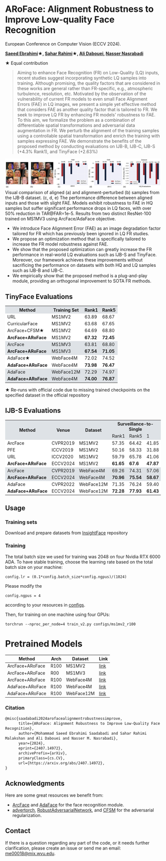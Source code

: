 # ARoFace: Alignment Robustness to Improve Low-quality Face Recognition
European Conference on Computer Vision (ECCV 2024).

**[Saeed Ebrahimi](https://msed-ebrahimi.github.io/)★, [Sahar Rahimi](https://saharr1372.github.io/)★, [Ali Dabouei](https://alldbi.github.io/), [Nasser Nasrabadi](https://scholar.google.com/citations?user=PNhUilMAAAAJ&hl=en)**

★ Equal contribution

> Aiming to enhance Face Recognition (FR) on Low-Quality (LQ) inputs, recent studies suggest incorporating synthetic LQ samples into training. Although promising, the quality factors that are considered in these works are general rather than FR-specific, e.g., atmospheric turbulence, resolution, etc.
  Motivated by the observation of the vulnerability of current FR models to even small Face Alignment Errors (FAE) in LQ images, we present a simple yet effective method that considers FAE as another quality factor that is tailored to FR. We seek to improve LQ FR by enhancing FR models' robustness to FAE. To this aim, we formalize the problem as a combination of differentiable spatial transformations and adversarial data augmentation in FR. We perturb the alignment of the training samples using a controllable spatial transformation and enrich the training with samples expressing FAE.
  We demonstrate the benefits of the proposed method by conducting evaluations on IJB-B, IJB-C, IJB-S (+4.3% Rank1), and TinyFace (+2.63%)

![Demo](assets/fig1.jpg)
Visual comparison of aligned (a) and alignment-perturbed (b) samples from the IJB-B dataset. (c, d, e) 
The performance difference between aligned inputs and those with slight FAE.
Models exhibit robustness to FAE in HQ samples but suffer significant performance drops in LQ faces, with over 50% reduction in TAR@FAR=1e-5. Results from two distinct ResNet-100 trained on MS1MV3 using ArcFace/AdaFace objective.


* We introduce Face Alignment Error (FAE) as an image degradation factor tailored for FR which has previously been ignored in LQ FR studies.
* We propose an optimization method that is specifically tailored to increase the FR model robustness against FAE.
* We show that the proposed optimization can greatly increase the FR performance in real-world LQ evaluations such as IJB-S and TinyFace. Moreover, our framework achieves these improvements without sacrificing the performance on datasets with both HQ and LQ samples such as IJB-B and IJB-C.
* We empirically show that the proposed method is a plug-and-play module, providing an orthogonal improvement to SOTA FR methods.


## TinyFace Evaluations

<table>
  <tr style="background-color: #dee2e6;">
    <th rowspan="1">Method</th>
    <th colspan="1">Training Set</th>
    <th colspan="1">Rank1</th>
    <th colspan="1">Rank5</th>
  </tr>
  <tr style="background-color: #ffffff;">
    <td>URL</td>
    <td>MS1MV2</td>
    <td>63.89</td>
    <td>68.67</td>
  </tr>
  <tr style="background-color: #ffffff;">
    <td>CurricularFace</td>
    <td>MS1MV2</td>
    <td>63.68</td>
    <td>67.65</td>
  </tr>
  <tr style="background-color: #ffffff;">
    <td>ArcFace+CFSM★</td>
    <td>MS1MV2</td>
    <td>64.69</td>
    <td>68.80</td>
  </tr>
  <tr style="background-color: #ffffff;">
    <td><b>ArcFace+ARoFace</b></td>
    <td>MS1MV2</td>
    <td><b>67.32</b></td>
    <td><b>72.45</b></td>
  </tr>
  <tr style="background-color: #dee2e6;">
    <td>ArcFace</td>
    <td>MS1MV3</td>
    <td>63.81</td>
    <td>68.80</td>
  </tr>
  <tr style="background-color: #dee2e6;">
    <td><b>ArcFace+ARoFace</b></td>
    <td>MS1MV3</td>
    <td><b>67.54</b></td>
    <td><b>71.05</b></td>
  </tr>
  <tr style="background-color: #ffffff;">
    <td>AdaFace★</td>
    <td>WebFace4M</td>
    <td>72.02</td>
    <td>74.52</td>
  </tr>
  <tr style="background-color: #ffffff;">
    <td><b>AdaFace+ARoFace</b></td>
    <td>WebFace4M</td>
    <td><b>73.98</b></td>
    <td><b>76.47</b></td>
  </tr>
  <tr style="background-color: #dee2e6;">
    <td>AdaFace</td>
    <td>WebFace12M</td>
    <td>72.29</td>
    <td>74.97</td>
  </tr>
  <tr style="background-color: #dee2e6;">
    <td><b>AdaFace+ARoFace</b></td>
    <td>WebFace4M</td>
    <td><b>74.00</b></td>
    <td><b>76.87</b></td>
  </tr>
</table>

★ Re-runs with official code due to missing trained checkpoints on the specified dataset in the official repository

## IJB-S Evaluations

<table>
  <tr style="background-color: #dee2e6;">
    <th rowspan="2">Method</th>
    <th rowspan="2">Venue</th>
    <th rowspan="2">Dataset</th>
    <th colspan="3">Surveillance-to-Single</th>
    <th colspan="3">Surveillance-to-Booking</th>
    <th colspan="3">Surveillance-to-Surveillance</th>
  </tr>
<tr style="background-color: #dee2e6;">
    <td>Rank1</td>
    <td>Rank5</td>
    <td>1</td>
    <td>Rank1</td>
    <td>Rank5</td>
    <td>1</td>
    <td>Rank1</td>
    <td>Rank5</td>
    <td>1</td>
  </tr>
  
  <tr style="background-color: #ffffff;">
    <td>ArcFace</td>
    <td>CVPR2019</td>
    <td>MS1MV2</td>
    <td>57.35</td>
    <td>64.42</td>
    <td>41.85</td>
    <td>57.36</td>
    <td>64.95</td>
    <td>41.23</td>
    <td>-</td>
    <td>-</td>
    <td>-</td>
  </tr>
  <tr style="background-color: #ffffff;">
    <td>PFE</td>
    <td>ICCV2019</td>
    <td>MS1MV2</td>
    <td>50.16</td>
    <td>58.33</td>
    <td>31.88</td>
    <td>53.60</td>
    <td>61.75</td>
    <td>35.99</td>
    <td>9.20</td>
    <td>20.82</td>
    <td>0.84</td>
  </tr>
  <tr style="background-color: #ffffff;">
    <td>URL</td>
    <td>ICCV2020</td>
    <td>MS1MV2</td>
    <td>59.79</td>
    <td>65.78</td>
    <td>41.06</td>
    <td>61.98</td>
    <td>67.12</td>
    <td>42.73</td>
    <td>-</td>
    <td>-</td>
    <td>-</td>
  </tr>
  <tr style="background-color: #ffffff;">
    <td><b>ArcFace+ARoFace</b></td>
    <td>ECCV2024</td>
    <td>MS1MV2</td>
    <td><b>61.65</b></td>
    <td><b>67.6</b></td>
    <td><b>47.87</b></td>
    <td><b>60.66</b></td>
    <td><b>67.33</b></td>
    <td><b>46.34</b></td>
    <td><b>18.31</b></td>
    <td><b>32.07</b></td>
    <td><b>2.23</b></td>
  </tr>
  
  <tr style="background-color: #dee2e6;">
    <td>ArcFace</td>
    <td>CVPR2019</td>
    <td>WebFace4M</td>
    <td>69.26</td>
    <td>74.31</td>
    <td>57.06</td>
    <td>70.31</td>
    <td>75.15</td>
    <td>56.89</td>
    <td>32.13</td>
    <td>46.67</td>
    <td>5.32</td>
  </tr>
  <tr style="background-color: #dee2e6;">
    <td><b>ArcFace+ARoFace</b></td>
    <td>ECCV2024</td>
    <td>WebFace4M</td>
    <td><b>70.96</b></td>
    <td><b>75.54</b></td>
    <td><b>58.67</b></td>
    <td><b>71.70</b></td>
    <td><b>75.24</b></td>
    <td><b>58.06</b></td>
    <td><b>32.95</b></td>
    <td><b>50.30</b></td>
    <td><b>6.81</b></td>
  </tr>
  
  <tr style="background-color: #ffffff;">
    <td>AdaFace</td>
    <td>CVPR2022</td>
    <td>WebFace12M</td>
    <td>71.35</td>
    <td>76.24</td>
    <td>59.40</td>
    <td>71.93</td>
    <td>76.56</td>
    <td>59.37</td>
    <td>36.71</td>
    <td>50.03</td>
    <td>4.62</td>
  </tr>
  <tr style="background-color: #ffffff;">
    <td><b>AdaFace+ARoFace</b></td>
    <td>ECCV2024</td>
    <td>WebFace12M</td>
    <td><b>72.28</b></td>
    <td><b>77.93</b></td>
    <td><b>61.43</b></td>
    <td><b>73.01</b></td>
    <td><b>79.11</b></td>
    <td><b>60.02</b></td>
    <td><b>40.51</b></td>
    <td><b>50.90</b></td>
    <td><b>6.37</b></td>
  </tr>
</table>

## Usage
### Training sets
Download and prepare datasets from [InsightFace](https://github.com/deepinsight/insightface/tree/master/recognition/arcface_torch) repository
### Training
The total batch size we used for training was 2048 on four Nvidia RTX 6000 ADA.
To have stable training, choose the learning rate based on the total batch size on your machine:
```
config.lr = (0.1*config.batch_size*config.ngpus)/(1024)
```
Please modify the 
```
config.ngpus = 4
```
according to your resources in [configs](configs).

Then, for training on one machine using four GPUs:
```
torchrun --nproc_per_node=4 train_v2.py configs/ms1mv2_r100
```
# Pretrained Models

| Method          | Arch | Dataset   | Link                                                                                          |
|-----------------|------|-----------|-----------------------------------------------------------------------------------------------|
| ArcFace+ARoFace | R100 | MS1MV2    | [link](https://drive.google.com/file/d/1dB407DQXYBN16pySRA0q012b2ww2CnHz/view?usp=drive_link) |
| ArcFace+ARoFace | R00  | MS1MV3    | [link](https://drive.google.com/file/d/1z_me8OshifKuLv1znk9-peTQr3pwTMUQ/view?usp=drive_link) |
| ArcFace+ARoFace | R100 | WebFace4M | [link](https://drive.google.com/file/d/1ro-x-pLGpiiQjW0jIdZAIilGQeqxRW8j/view?usp=drive_link) |
| AdaFace+ARoFace | R100 | WebFace4M | [link](https://drive.google.com/file/d/1I9dtPc_753wSMVHtkwu57RttP-Obh3Ce/view?usp=drive_link) |
| AdaFace+ARoFace | R100 | WebFace12M | [link](https://drive.google.com/file/d/1tHqcQBY5s10uxNdfGtIYmYDEKypNtOuQ/view?usp=drive_link) |

### Citation
```
@misc{saadabadi2024arofacealignmentrobustnessimprove,
      title={ARoFace: Alignment Robustness to Improve Low-Quality Face Recognition}, 
      author={Mohammad Saeed Ebrahimi Saadabadi and Sahar Rahimi Malakshan and Ali Dabouei and Nasser M. Nasrabadi},
      year={2024},
      eprint={2407.14972},
      archivePrefix={arXiv},
      primaryClass={cs.CV},
      url={https://arxiv.org/abs/2407.14972}, 
}
```

## Acknowledgments

Here are some great resources we benefit from:

* [ArcFace](https://github.com/deepinsight/insightface/tree/master/recognition/arcface_torch) and [AdaFace](https://github.com/mk-minchul/AdaFace) for the face recognition module. 
* [advertorch](https://github.com/BorealisAI/advertorch), [RobustAdversarialNetwork](https://github.com/DengpanFu/RobustAdversarialNetwork), and [CFSM](https://github.com/liufeng2915/CFSM/tree/main) for the adversarial regularization.
## Contact
If there is a question regarding any part of the code, or it needs further clarification, please create an issue or send me an email: me00018@mix.wvu.edu.
